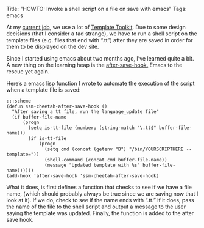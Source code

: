 Title: "HOWTO: Invoke a shell script on a file on save with emacs"
Tags: emacs

At my [current job](http://www.cheetahmail.com), we use a lot of
[Template Toolkit](http://www.template-toolkit.org). Due to some design
decisions (that I consider a tad strange), we have to run a shell script
on the template files (e.g. files that end with “.tt”) after they are
saved in order for them to be displayed on the dev site.

Since I started using emacs about two months ago, I’ve learned quite a
bit. A new thing on the learning heap is the
[after-save-hook.](http://www.gnu.org/software/emacs/elisp/html_node/Saving-Buffers.html)
Emacs to the rescue yet again.

Here’s a emacs lisp function I wrote to automate the execution of the
script when a template file is saved:

    :::scheme
    (defun ssm-cheetah-after-save-hook ()
      "After saving a tt file, run the language_update file"
      (if buffer-file-name
          (progn
            (setq is-tt-file (numberp (string-match "\.tt$" buffer-file-name)))
            (if is-tt-file
                (progn
                  (setq cmd (concat (getenv "B") "/bin/YOURSCRIPTHERE --template="))
                  (shell-command (concat cmd buffer-file-name))
                  (message "Updated template with %s" buffer-file-name))))))
    (add-hook 'after-save-hook 'ssm-cheetah-after-save-hook)

What it does, is first defines a function that checks to see if we have
a file name, (which should probably always be true since we are saving
now that I look at it). If we do, check to see if the name ends with
“.tt.” If it does, pass the name of the file to the shell script and
output a message to the user saying the template was updated. Finally,
the function is added to the after save hook.
